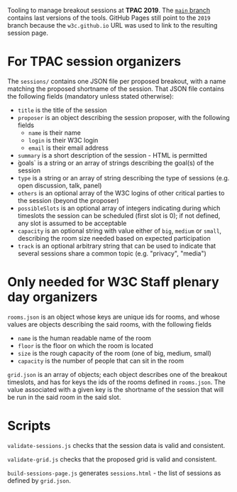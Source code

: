 Tooling to manage breakout sessions at **TPAC 2019**. The [`main` branch](https://github.com/w3c/tpac-breakouts/) contains last versions of the tools. GitHub Pages still point to the `2019` branch because the `w3c.github.io` URL was used to link to the resulting session page.

# For TPAC session organizers

The `sessions/` contains one JSON file per proposed breakout, with a name matching the proposed shortname of the session. That JSON file contains the following fields (mandatory unless stated otherwise):
* `title` is the title of the session
* `proposer` is an object describing the session proposer, with the following fields
  * `name` is their name
  * `login` is their W3C login
  * `email` is their email address
* `summary` is a short description of the session - HTML is permitted
* ̀goals` is a string or an array of strings describing the goal(s) of the session
* `type` is a string or an array of string describing the type of sessions (e.g. open discussion, talk, panel)
* `others` is an optional array of the W3C logins of other critical parties to the session (beyond the proposer)
* `possibleSlots` is an optional array of integers indicating during which timeslots the session can be scheduled (first slot is 0); if not defined, any slot is assumed to be acceptable
* `capacity` is an optional string with value either of `big`, `medium` or `small`, describing the room size needed based on expected participation
* `track` is an optional arbitrary string that can be used to indicate that several sessions share a common topic (e.g. "privacy", "media")

# Only needed for W3C Staff plenary day organizers

`rooms.json` is an object whose keys are unique ids for rooms, and whose values are objects describing the said rooms, with the following fields
* `name` is the human readable name of the room
* `floor` is the floor on which the room is located
* `size` is the rough capacity of the room (one of big, medium, small)
* `capacity` is the number of people that can sit in the room

`grid.json` is an array of objects; each object describes one of the breakout timeslots, and has for keys the ids of the rooms defined in `rooms.json`. The value associated with a given key is the shortname of the session that will be run in the said room in the said slot.

# Scripts
`validate-sessions.js` checks that the session data is valid and consistent.

`validate-grid.js` checks that the proposed grid is valid and consistent.

`build-sessions-page.js` generates `sessions.html` - the list of sessions as defined by `grid.json`.